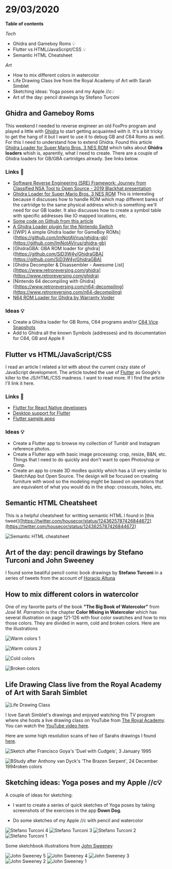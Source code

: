 # 29/03/2020

**Table of contents**

*Tech*

- Ghidra and Gameboy Roms 💡
- Flutter vs HTML/JavaScript/CSS 💡
- Semantic HTML Cheatsheet

*Art*

- How to mix different colors in watercolor
- Life Drawing Class live from the Royal Academy of Art with Sarah Simblet
- Sketching ideas: Yoga poses and my Apple //c💡
- Art of the day: pencil drawings by Stefano Turconi

## Ghidra and Gameboy Roms

This weekend I needed to reverse engineer an old FoxPro program and played a little with [Ghidra](https://ghidra-sre.org/) to start getting acquainted with it. It's a bit tricky to get the hang of it but I want to use it to debug GB and C64 Roms as well. For this I need to understand how to extend Ghidra. Found this article [Ghidra Loader for Super Mario Bros. 3 NES ROM](https://smb3.bf0.org/ghidra-loader/ghidra-plugin/2019-08-20-ghidra-loader/) which talks about **Ghidra loaders** whish is, aparently, what I need to create. There are a couple of Ghidra loaders for GB/GBA cartridges already. See links below.

### Links 🔗

- [Software Reverse Engineering (SRE) Framework: Journey from Classified NSA Tool to Open Source - 2019 Blackhat presentation](files/2020-03-29/blackhat2019.pdf)
- [Ghidra Loader for Super Mario Bros. 3 NES ROM](https://smb3.bf0.org/ghidra-loader/ghidra-plugin/2019-08-20-ghidra-loader/) This is interesting because it discusses how to handle ROM which map different banks of the cartridge to the same physical address which is something we'll need for our GB loader. It also discusses how to create a symbol table with specific addresses like IO mapped locations, etc.
- [Some code on Github from this article](https://github.com/fortenbt/Ghidra-SMB3INES-Loader)
- [A Ghidra Loader plugin for the Nintendo Switch](https://github.com/Adubbz/Ghidra-Switch-Loader)
- [[WIP] A simple Ghidra loader for GameBoy ROMs]([https://github.com/ImNotAVirus/ghidra-gb](https://github.com/ImNotAVirus/ghidra-gb)
- [GhidraGBA: GBA ROM loader for ghidra]([https://github.com/SiD3W4y/GhidraGBA](https://github.com/SiD3W4y/GhidraGBA)
- [Ghidra Decompiler & Disassembler - Awesome List]([https://www.retroreversing.com/ghidra](https://www.retroreversing.com/ghidra)
- [Nintendo 64 decompiling with Ghidra]([https://www.retroreversing.com/n64-decompiling](https://www.retroreversing.com/n64-decompiling)
- [N64 ROM Loader for Ghidra by Warranty Voider]([https://github.com/zeroKilo/N64LoaderWV](https://github.com/zeroKilo/N64LoaderWV))

### Ideas 💡

- Create a Ghidra loader for GB Roms, C64 programs and/or [C64 Vice Snapshots]([https://vice-emu.sourceforge.io/vice_9.html](https://vice-emu.sourceforge.io/vice_9.html))
- Add to Ghidra all the known Symbols (addresses) and its documentation for C64, GB and Apple II

## Flutter vs HTML/JavaScript/CSS

I read an article I related a lot with about the current crazy state of JavaScript development. The article touted the use of [Flutter](https://flutter.dev/) as Google's killer to the JS/HTML/CSS madness. I want to read more. If I find the article I'll link it here.

### Links 🔗

- [Flutter for React Native developers](https://flutter.dev/docs/get-started/flutter-for/react-native-devs)
- [Desktop support for Flutter](https://flutter.dev/desktop)
- [Flutter sample apps](https://github.com/flutter/samples/tree/master/gallery)

### Ideas 💡

- Create a Flutter app to browse my collection of Tumblr and Instagram reference photos.
- Create a Flutter app with basic image processing: crop, resize, B&N, etc. Things that I need to do quickly and don't want to open Photoshop or Gimp.
- Create an app to create 3D modles quickly which has a UI very similar to SketchApp but Open Source. The design will be focused on creating furniture with wood so the modeling might be based on operations that are equivalent of what you would do in the shop: crosscuts, holes, etc.

## Semantic HTML Cheatsheet

This is a helpful cheatsheet for writting semantic HTML I found in [this tweet]([https://twitter.com/housecor/status/1243625787426844672](https://twitter.com/housecor/status/1243625787426844672)

![Semantic HTML cheatsheet](imgs/2020-03-29/html-semantic-flowchart.jpeg)

## Art of the day: pencil drawings by Stefano Turconi and John Sweeney

I found some beatiful pencil comic book drawings by **Stefano Turconi** in a series of tweets from the account of [Horacio Altuna](https://twitter.com/HoracioAltuna/status/1243670603065851905/photo/1)

## How to mix different colors in watercolor

One of my favorite parts of the book **"The Big Book of Watercolor"** from *José M. Parramón* is the chapter **Color MIxing in Watercolor** which has several illustration on page 121-126 with four color swatches and how to mix those colors. They are divided in warm, cold and broken colors. Here are the illustrations

![Warm colors 1](imgs/2020-03-29/watercolors-warm-colors-1.png)

![Warm colors 2](imgs/2020-03-29/watercolors-warm-colors-2.png)

![Cold colors](imgs/2020-03-29/watercolors-cold-colors.png)

![Broken colors](imgs/2020-03-29/watercolors-broken-colors.png)

## Life Drawing Class live from the Royal Academy of Art with Sarah Simblet

![Life Drawing Class](imgs/2020-03-29/sarah-simblet-anatomy-class.png)

I love Sarah Simblet's drawings and enjoyed watching this TV program where she hosts a live drawing class on YouTube from [The Royal Academy](https://www.royalacademy.org.uk/). You can watch the [YouTube video here](https://www.youtube.com/watch?v=O4nWj_87Njs).

Here are some high resolution scans of two of Sarahs drawings I found [here](https://www.royalacademy.org.uk/art-artists/name/sarah-simblet).

![Sketch after Francisco Goya's 'Duel with Cudgels', 3 January 1995](imgs/2020-03-29/sarah-simblet-1.jpeg)

![BStudy after Anthony van Dyck's 'The Brazen Serpent', 24 December 1994roken colors](imgs/2020-03-29/sarah-simblet-2.jpeg)

## Sketching ideas: Yoga poses and my Apple //c💡

A couple of ideas for sketching:

- I want to create a series of quick sketches  of Yoga poses by taking screenshots of the exercises in the app **Down Dog**.

- Do some sketches of my Apple //c with pencil and watercolor

![Stefano Turconi 4](imgs/2020-03-29/stefano-turconi-4.jpeg)
![Stefano Turconi 3](imgs/2020-03-29/stefano-turconi-3.jpeg)
![Stefano Turconi 2](imgs/2020-03-29/stefano-turconi-2.jpeg)
![Stefano Turconi 1](imgs/2020-03-29/stefano-turconi-1.jpeg)

Some sketchbook illustrations from [John Sweeney](https://twitter.com/johnsweeney2147)

![John Sweeney 5](imgs/2020-03-29/john-sweeney-5.jpeg)
![John Sweeney 4](imgs/2020-03-29/john-sweeney-4.jpeg)
![John Sweeney 3](imgs/2020-03-29/john-sweeney-3.jpeg)
![John Sweeney 2](imgs/2020-03-29/john-sweeney-2.jpeg)
![John Sweeney 1](imgs/2020-03-29/john-sweeney-1.jpeg)

